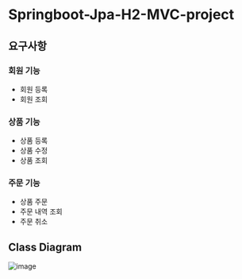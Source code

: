 # Springboot-Jpa-H2-MVC-project

## 요구사항
### 회원 기능
+ 회원 등록
+ 회원 조회
### 상품 기능
+ 상품 등록
+ 상품 수정
+ 상품 조회
### 주문 기능
+ 상품 주문
+ 주문 내역 조회
+ 주문 취소


## Class Diagram
![image](https://user-images.githubusercontent.com/45115557/107848848-21d99c00-6e3a-11eb-9668-edfcb098cb7a.png)
